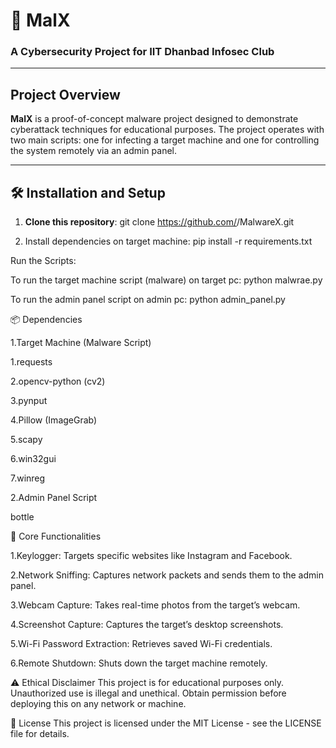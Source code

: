 # 🚀 MalX
### A Cybersecurity Project for IIT Dhanbad Infosec Club

---

## Project Overview
**MalX** is a proof-of-concept malware project designed to demonstrate cyberattack techniques for educational purposes. The project operates with two main scripts: one for infecting a target machine and one for controlling the system remotely via an admin panel.

---

## 🛠️ Installation and Setup

1. **Clone this repository**:
  git clone https://github.com/<your-username>/MalwareX.git

2. Install dependencies on target machine:
pip install -r requirements.txt  

Run the Scripts:

To run the target machine script (malware) on target pc:
python malwrae.py

To run the admin panel script on admin pc:
python admin_panel.py

📦 Dependencies

1.Target Machine (Malware Script)

 1.requests
 
 2.opencv-python (cv2)
 
 3.pynput
 
 4.Pillow (ImageGrab)
 
 5.scapy
 
 6.win32gui
 
 7.winreg

2.Admin Panel Script

  bottle

🌟 Core Functionalities

1.Keylogger: Targets specific websites like Instagram and Facebook.

2.Network Sniffing: Captures network packets and sends them to the admin panel.

3.Webcam Capture: Takes real-time photos from the target’s webcam.

4.Screenshot Capture: Captures the target’s desktop screenshots.

5.Wi-Fi Password Extraction: Retrieves saved Wi-Fi credentials.

6.Remote Shutdown: Shuts down the target machine remotely.


⚠️ Ethical Disclaimer
This project is for educational purposes only. Unauthorized use is illegal and unethical. Obtain permission before deploying this on any network or machine.

📄 License
This project is licensed under the MIT License - see the LICENSE file for details.

